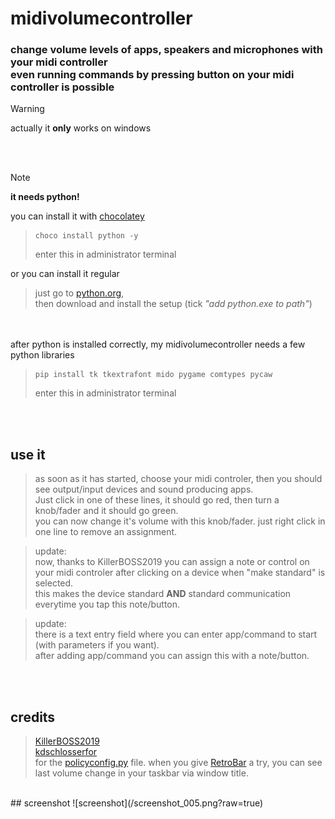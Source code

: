 # midivolumecontroller
### change volume levels of apps, speakers and microphones with your midi controller<br>even running commands by pressing button on your midi controller is possible

> [!WARNING]
> actually it **only** works on windows

<br><br>
> [!NOTE]
> **it needs python!**

you can install it with [chocolatey](https://chocolatey.org/install)<br>
> ```Shell
> choco install python -y
> ```
> enter this in administrator terminal

or you can install it regular
> just go to [python.org](https://www.python.org/),<br>
> then download and install the setup (tick _"add python.exe to path"_)

<br><br>
after python is installed correctly, my midivolumecontroller needs a few python libraries<br>
> ```Shell
> pip install tk tkextrafont mido pygame comtypes pycaw
> ```
> enter this in administrator terminal

<br><br>
## use it
> as soon as it has started, choose your midi controler, then you should see output/input devices and sound producing apps.<br>
> Just click in one of these lines, it should go red, then turn a knob/fader and it should go green.<br>
> you can now change it's volume with this knob/fader. just right click in one line to remove an assignment.

> update:<br>
> now, thanks to KillerBOSS2019 you can assign a note or control on your midi controler after clicking on a device when "make standard" is selected.<br>
> this makes the device standard **AND** standard communication everytime you tap this note/button.

> update:<br>
> there is a text entry field where you can enter app/command to start (with parameters if you want).<br>
> after adding app/command you can assign this with a note/button.

<br><br>
## credits
> [KillerBOSS2019](https://github.com/KillerBOSS2019)<br>
> [kdschlosserfor](https://github.com/kdschlosser)<br>
> for the [policyconfig.py](/app/policyconfig.py) file.
when you give [RetroBar](https://github.com/dremin/RetroBar) a try, you can see last volume change in your taskbar via window title.

<br>
## screenshot
![screenshot](/screenshot_005.png?raw=true)
